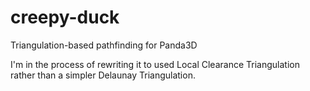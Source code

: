 # creepy-duck
Triangulation-based pathfinding for Panda3D

I'm in the process of rewriting it to used Local Clearance Triangulation rather than a simpler Delaunay Triangulation.
